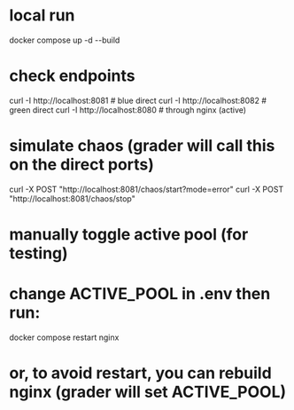 # local run
docker compose up -d --build

# check endpoints
curl -I http://localhost:8081      # blue direct
curl -I http://localhost:8082      # green direct
curl -I http://localhost:8080      # through nginx (active)

# simulate chaos (grader will call this on the direct ports)
curl -X POST "http://localhost:8081/chaos/start?mode=error"
curl -X POST "http://localhost:8081/chaos/stop"

# manually toggle active pool (for testing)
# change ACTIVE_POOL in .env then run:
docker compose restart nginx
# or, to avoid restart, you can rebuild nginx (grader will set ACTIVE_POOL)
